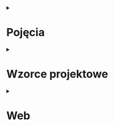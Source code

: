 <details><summary><h1>Pojęcia</h1></summary>

<details><summary><h2>Założenia programowania obiektowego</h2></summary>

### Hermetyzacja
> Ukrywanie składowych (pól, metod) tak, aby były one dostępne tylko wewnątrz danej klasy

- wyodrębnia interfejs (możemy zmieniać prywatną implementację bez złamania kontraktu)
- uodparnia model na błędy (chronimy wewnętrzny stan sprawdzeniem poprawności argumentów)
- lepiej odzwierciedla rzeczywistość
  - :x: `decimal Account.Balance += -10`
  - :heavy_check_mark: `Account.Deposit(decimal amount)` + `Account.Withdraw(decimal amount)`

### Dziedziczenie
> Mechanizm pozwalający na współdzielenie części zachowań poprzez definiowanie zależności derived/base

- redukuje duplikacje w kodzie
- pojedynczy punkt zmian/poprawek
- relacja: **is-a** (nie mylić z **has-a**)

### Polimorfizm
> Zdolność (obiektu - dziedziczenie, metody - przeładowania) do przybierania wielu form

- ten sam interfejs prowadzi do różnych zachowań
  - :x: `void DrawCircle(Circle circle)` + `void DrawSquare(Square square)`
  - :heavy_check_mark: `void Draw(Shape shape)` + `Draw(new Circle())`, `Draw(new Square())`

### Abstrakcja
> Obiekty mogą być reprezentowane jako modele stanowiące uproszczenie problemu. Wykonują one zadania bez zdradzania jak zostały one zrealizowane.

- wyodrębnienie (generalizacja) funkcjonalności, które mogą być zastosowane w innych kontekstach
  - :heavy_check_mark: `Sms : Message`, `Email : Message`, wspólna funkcjonalność: `Message.Send()`

### Różnice: hermetyzacja vs abstrakcja
- hermetyzacja: ukrycie informacji, abstrakcja: ukrycie implementacji
- hermetyzacja: gettery/settery, abstrakcja: abstract classes, interfaces

</details>

<details><summary><h2>SOLID</h2></summary>

### Single Responsibility Principle
> Klasa powinna mieć tylko jedną odpowiedzialność (nigdy nie powinien istnieć więcej niż jeden powód do modyfikacji klasy).

### Open-Closed Principle
> Klasy (encje) powinny być otwarte na rozszerzenia i zamknięte na modyfikacje.

### Liskov Substitution Principle
> Funkcje które używają wskaźników lub referencji do klas bazowych, muszą być w stanie używać również obiektów klas dziedziczących po klasach bazowych, bez dokładnej znajomości tych obiektów.

### Interface Segregation Principle
> Wiele dedykowanych interfejsów jest lepsze niż jeden ogólny.

### Dependency Inversion Principle
> Wysokopoziomowe moduły nie powinny zależeć od modułów niskopoziomowych - zależności między nimi powinny wynikać z abstrakcji.

</details>

<details><summary><h2>Akronimy/buzzwordy</h2></summary>

## DRY - Don't Repeat Yourself
## KISS - Keep It Simple Stupid
## YAGNI - You Aren't Gonna Need It
## LOD - Law of Demeter
## SLAP - Single Level of Abstraction Principle
## CQRS - Command/Query Responsibility Separation
## API
- zbiór definicji i protokołów służących budowaniu oraz integrowaniu aplikacji
- kontrakt pomiędzy dostawcą _informacji_, a end-userem
- _mediator_ pomiędzy userami, a resource'ami których potrzebują

## Coupling/Cohesion

## Ko-/Kontra-/In-wariancja


</details>

</details>

<details><summary><h1>Wzorce projektowe</h1></summary>

Typowe rozwiązania problemów często napotykanych podczas projektowania oprogramowania. Stanowią plan, który po dostosowaniu pomaga poradzić sobie z konkretnym problemem.

**Nie mylić** z algorytmem. Algorytm opisuje konkretne kroki, które po zastosowaniu zawsze prowadzą do znanego rezultatu; wzorce projektowe stanowią wysokopoziomowy opis rozwiązania.

**Zalety**
- nie trzeba ich _znać_, ale prędzej czy później _wynajdzie_ się je samemu
- opisują wypróbowane rozwiązania
- opisują jak nie dopuścić do częstego problemu
- stanowią _wspólny język_ z innymi programistami ("_użyj singletona_")
- stanowią _core_ wielu frameworków, znając je musimy poznać tylko syntax bo zasady pozostają te same

**Wady**
- nadużywanie: _jeżeli masz do dyspozycji tylko młotek, to wszystko wygląda jak gwóźdź_
- bezmyślna copy-paste: wzorce **trzeba** dostosować do danego rozwiązania
- zbyt abstrakcyjny kod w przypadku prostych projektów

<details><summary><h2>Creational</h2></summary>

Opisują jak efektywnie tworzyć obiekty.

### Factory method
> Przekazuje odpowiedzialność za tworzenie obiektów do klas podrzędnych.

- metoda wytwórcza powinna zwracać _abstrakcję_, poszczególne podklasy mogą zwracać jej różne implementacje
- podobne do template method, ale różni się **celem** (_return \<T\>_ tj. stwórz coś, zamiast _void_ tj. zrób coś)

### Abstract factory
> Dostarcza interfejs do tworzenia całych rodzin spokrewnionych lub zależnych od siebie obiektów bez konieczności określania ich klas rzeczywistych.

- abstrakcyjne fabryki wytwarzają całe **spójne** rodziny produktów - np. `IUiElementFactory` pozwalające stworzyć abstrakcyjne `Button` oraz `Dialog`, który jest implementowany przez `HtmlElementFactory` (`HtmlButton`, `HtmlDialog`) oraz `WindowsElementFactory` (`WinButton`, `WinDialog`)
- często korzysta z factory method (to jedyne publiczne metody jakie znajdują się w abstrakcyjnej fabryce)
- factory method - dziedziczenie (**my** tworzymy _coś_), abstract factory - kompozycja (**mamy** fabrykę, która tworzy _coś_)

### Builder
> Oddziela konstrukcje złożonego obiektu od jego reprezentacji, dzięki czemu ten sam proces konstrukcji może prowadzić do różnych reprezentacji.

- hermetyzuje operacje niezbędne do stworzenia obiektu
- tworzenie w procedurze wielokrokowej (różnica względem factory)
- klient korzysta z interfejsu budowniczego, jego implementacja może być zmieniona bez jego wiedzy

### Prototype

### Singleton

### Simple factory
> Hermetyzuje tworzenie obiektu, zwłaszcza jeżeli proces tworzenia jest bardzo złożony.

- **nie** mylić z factory method/abstract factory
- ukrywa proces tworzenia (często skomplikowany)
- jeżeli obiekty były tworzone w różnych miejscach w kodzie, to mamy centralizacje i zmiany musimy wprowadzać tylko w jednym miejscu

</details>

<details><summary><h2>Structural</h2></summary>

Opisują jak efektywnie składać obiekty w większe struktury.

### Adapter
> Przekształca interfejs danej klasy do postaci innego interfejsu.

- pozwala na współpracę klas które ze względu na niekompatybilne interfejsy nie mogły ze sobą współpracować
- adapter **implementuje** (_is-a_) interfejs docelowy oraz **posiada** (_has-a_) instancję obiektu adaptowanego, do którego deleguje żądania 
  
### Bridge
### Composite
### Decorator
> Pozwala na dynamiczne przydzielanie obiektowi nowych zachowań. Zapewnia alternatywny sposób rozszerzenia funkcjonalności.

- wykorzystuje kompozycje (_has-a_), a nie dziedziczenie (_is-a_)
- klasy dekorujące są tego samego typu co dekorowane (interfejs)
- można je _chainować_, konsumer nie wie czy pracuje z dekoratorem czy z "_prawdziwym_" obiektem (i nie musi tego wiedzieć)

### Proxy
> Zapewnia obiekt pośredniczący który kontroluje dostęp do innego obiektu.

- implementacja podobna do decoratora, ale różni się **celem** (kontrola dostępu vs nowe funkcjonalności)
- proxy może sam stworzyć obiekt, dekorator dostaje go z zewnątrz
- typy proxy:
  - **remote** - pośredniczy z obiektem _zdalnym_, tj. na innym serwerze, w innej libce
  - **virtual** - lazy loading; kiedy stworzenie obiektu jest kosztowne
  - **protection** - kontrola dostępu do obiektu ("_mogę to wywołać czy nie mam uprawnień?_") 
  
### Façade
> Zapewnia jeden interfejs dla wielu interfejsów podsystemu. Tworzy interfejs wysokiego poziomu, który upraszcza korzystanie z systemu.

- odseparowuje klienta od złożonego interfejsu
- fasada **posiada** (_has-a_) elementy podsystemu i to do nich deleguje żądania

### Flyweight

</details>

<details><summary><h2>Behavioural</h2></summary>

Opisują jak efektywnie komunikować oraz dzielić się obowiązkami między obiektami.

### Chain of responsibility

### Command

### Interpreter

### Iterator
> Zapewnia sekwencyjny dostęp do jakiegoś zbioru bez ujawniania jego wewnętrznej implementacji.

- Hermetyzacja zbioru: klient nie musi wiedzieć jaka jest kolekcja pod spodem, wystarczy mu możliwość iteracji
- SRP: zbiór nie jest odpowiedzialny za iterowanie się po sobie, zajmuje się tym jego iterator
- O/CP: można dodawać nowe iteratory (np. różne możliwości przejścia po drzewie binarnym) do tego samego zbioru
- można iterować tą samą kolekcję równolegle różnymi iteratorami (każdy przechowuje swój stan) 
- implementacja:
  - _ręcznie_: `bool MoveNext()` + `T GetCurrent()`
  - C#: `IEnumerator`/`IEnumerator<T>`
- przykład: książka kucharska
  - `Recipe` + iterator na `Ingredient`

### Mediator

### Memento
> Pozwala zapisywać i przywracać wcześniejszy stan obiektu bez ujawniania szczegółów jego implementacji.

- zapewnia funkcję przywracania (`undo`)
- SRP/hermetyzacja głównego obiektu
  - poprzednie stany trzymamy w _memento_
  - zarządzaniem stanu zajmuje się _caretaker_  
- zapisywanie/przywracanie może być czasochłonne
- trzeba uważać na typy referencyjne: shallow/deep copy
- przykład: edytor tekstu
  - `Editor` - przechowuje zawartość, tytuł pliku, położenie kursora. Dostarcza metody `.GetState()`, `.RestoreState()`.
  - `EditorState` - przechowuje część/wszystkie parametry (np. samą zawartość)
  - `EditorHistory` - przechowuje listę (`Stack`) poprzednich stanów. Dostarcza metody `.Push(state)`, `.Pop()`.

### Observer
> Definiuje pomiędzy obiektami relację jeden-do-wielu w taki sposób, że kiedy wybrany obiekt zmienia swój stan, to wszystkie jego obiekty zależne zostają o tym powiadomione i automatycznie zaktualizowane.

### State
> Umożliwia obiektowi zmianę zachowania wraz ze zmianą jego wewnętrznego stanu. Po takiej zmianie funkcjonuje on jak inna klasa.

- :x: zazwyczaj implementowane za pomocą instrukcji warunkowych if/switch
  - nie skaluje (nowy stan = nowe zmiany)
  - dobre dla prostych i **skończonych** sytuacji
- :heavy_check_mark: możemy wykorzystać polimorfizm
  - poszczególne stany implementują ten sam interfejs
  - klasa główna deleguje wywołania do poszczególnych stanów
  - stan robi co musi, a następnie przełącza klasę główną w inny stan (referencję do klasy głównej dostaje przez konstruktor)
- podobne do strategii
  - strategia jest nieświadoma innych implementacji, state jest i może przestawiać aktualny tryb
  - obiekt może zawierać wiele strategii, state jest tylko jeden
- przykład: nawigacja
  - inaczej wyznaczamy drogę oraz ETA dla samochodu, roweru czy pójścia pieszo
  - możemy to rozwiązać ifami/switchem (`if (mode == TravelMode.Car)`) ale nie będzie to skalowało (nowy mode = nowy warunek)
  - lepiej wyodrębnić interfejs `ITravelMode` z metodami `.CalculateEta()` oraz `.GetDirection()`

### Strategy
> Definiuje rodzinę algorytmów i wkłada je w osobne klasy które można wymieniać. Sprawia że algorytm klienta staje się niezależny od konkretnej implementacji.

- izolacja algorytmu od szczegółów implementacji kroków
- umożliwia wybór algorytmu w trakcie runtime (wstrzykiwanie, nawet ify)
- można zapewnić nowe działanie bez modyfikacji klienta
- przykład: `ImageProcessor`
  - `ICompressor`: `JpegCompressor : ICompressor`, `PngCompressor : ICompressor`
  - `IFilter`: `BlackAndWhiteFilter : IFilter`, `HighContrastFilter : IFilter`

### Template method
> Definiuje szkielet algorytmu, przekazując realizację niektórych kroków klasom dziedziczącym. Pozwala im na realizację niektórych kroków, ale **nie pozwala** na zmianę struktury algorytmu.

- podobne do strategii (_has-a_ vs _is-a_)
- podobne do factory method, ale różni się **celem** (_void_ tj. zrób coś, zamiast _\<T\>_ tj. stwórz coś)
- klasy nie mogą zmieniać algorytmu głównego: _sealed_ jest defaultową opcją w C#, w Javie trzeba użyć _final_
- podkroki mogą być wymagane (`abstract`) albo opcjonalne (`virtual`: jakaś domyślna implementacja albo pusty _hook_)
- przykład: czytanie pliku
  - `Parser` z definicją `.Parse()` które otwiera plik, deleguje `.ProcessStream()` do klas dziedziczących oraz zamyka plik
  - klasy dziedziczące `CsvParser : Parser`, `HtmlParser : Parser`, `XmlParser : Parser`, które umieją czytać swoje formaty ze `Stream`

### Visitor

### Null object
> Usuwa konieczność obsługi _NULL_ przez klienta.
- upraszcza kod - brak `if (obj != null)`
- powoduje problem w sytuacjach w których trzeba coś zwrócić z metody (bo skoro nie `throw null`, to co zwrócić?)

</details>

</details>

<details><summary><h1>Web</h1></summary>

<details><summary><h2>HTTP</h2></summary>

### Methods
- `GET`
  - pobiera wskazany zasób
- `POST` 
  - tworzy nowy zasób
  - pobiera dane w jeżeli musimy dostarczyć wielu parametrów (lub nie chcemy ich _pokazać_ w url)
  - robi wszystko inne co nie pasuje do innych metod 
- `PUT`
  - zastępuje wskazany zasób tym co przekazujemy
  - _(czasami)_ tworzy nowy zasób, jeżeli możemy mu nadać _id_ z góry
- `PATCH`
  - aktualizuje część wskazanego zasobu
- `DELETE`
  - kasuje wskazany zasób
- `HEAD`
  - zwraca to co `GET`, ale bez body
- `CONNECT`
  - używane do _https_; `GET` = _http_, `CONNECT` = _https_
  - służy do nawiązania komunikacji z serwerem (tunnel)
- `OPTIONS`
  - sprawdzenie możliwości serwera żeby dowiedzieć się _jak z nim gadać_
  - zwraca informacje o np. wersji HTTP,  
- `TRACE`
  - diagnostyka; jeżeli włączona serwer będzie zwracał dokładnie to co mu przesłaliśmy (_echo_)
  - kiedyś wykorzystywane do hackowania, bo niekiedy serwery zwracały również swoje wewnętrzne authentication headery
  
### Responses
- 1xx - Informational responses
  - 100 - continue
- 2xx - Sucessfull responses
  - 200 - ok
  - 201 - created (nagłówek `Location` powinien zawierać łącze do nowego zasobu)
  - 204 - no content (np. przy `DETELE` i `PUT`)
- 3xx - Redirection messages
  - 301 - moved permamenty
  - 304 - not modified (caching; zasób się nie zmienił więc możemy go nadal używać)
- 4xx - Client error responses
  - 400 - bad request (brakujące lub niepoprawne dane przesłane do servera)
  - 401 - unauthorized (użytkownik nie uwierzytelniony)
  - 403 - forbidden (użytkownik nie ma uprawnień)
  - 404 - not found
  - 409 - conflict (próba wykonania błędnej operacji, np. stworzenie czegoś o zduplikowanym _id_)
- 5xx - Server error responses
  - 500 - internal server error
  - 502 - bad gateway
  - 503 - service unavailable

</details>

<details><summary><h2>REST (REpresentational State Transfer)</h2></summary>

Zbiór architektonicznych wymagań. **Nie** jest protokołem ani żadnym standardem, można zbudować RESTful API na wiele sposobów.

- client-server
  - separation of concerns; nie musimy się _martwić_ o UI
- statelessness
  - klient musi przekazać wszystko czego potrzebuje serwer aby poprawnie zinterpretować żądanie
  - server nie utrzymuje sesji
  - dobre do high-performance, bo serwer nie musi trzymać śmieci
- cacheability
  - aby lepiej skalowało i było szybsze
  - używamy headerów aby określić czy coś może być scacheowane lub też nie
- layered system
  - ani klient ani serwer nie powinny zależeć od informacji czy komunikują się z aplikacją końcową czy _gadają_ przez proxy/inną warstwę
- uniform interface
  - zasoby są identyfikowane w requeście (np. w URI)
  - zasób powinien zawierać wszystko czego potrzebuje klient żeby go zmodyfikować/skasować
  - response'y zawierają opis jak pracować z wiadomością
  - HATEOAS (Hypermedia As The Engine Of Aplication State): mając główny link do API, klient powinien być w stanie _odkryć_ wszystkie resource'y których potrzebuje 
- code on demand (optional)
  - server może zwracać _kod wykonywalny_, np. skompilowane komponenty (Java applets)

</details>

<details><summary><h2>SOAP (Simple Object Access Protocol)</h2></summary>

</details>

<details><summary><h2>Identity</h2></summary>

### OAuth
### JWT

</details>